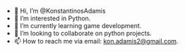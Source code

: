 - 👋 Hi, I’m @KonstantinosAdamis
- 👀 I’m interested in Python.
- 🌱 I’m currently learning game development.
- 💞️ I’m looking to collaborate on python projects.
- 📫 How to reach me via email: kon.adamis2@gmail.com.

<!---
KonstantinosAdamis/KonstantinosAdamis is a ✨ special ✨ repository because its `README.md` (this file) appears on your GitHub profile.
You can click the Preview link to take a look at your changes.
--->
